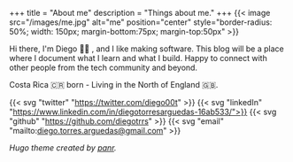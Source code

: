 +++
title = "About me"
description = "Things about me."
+++
{{< image src="/images/me.jpg" alt="me" position="center" style="border-radius: 50%; width: 150px; margin-bottom:75px; margin-top:50px" >}}



Hi there, I'm Diego 👋🏽 , and I like making software. This blog will be a place where I document what I learn and what I build. Happy to connect with other people from the tech community and beyond.

Costa Rica 🇨🇷 born - Living in the North of England 🇬🇧.

{{< svg "twitter" "https://twitter.com/diego00t" >}}
{{< svg "linkedIn" "https://www.linkedin.com/in/diegotorresarguedas-16ab533/">}}
{{< svg "github" "https://github.com/diegotrrs" >}}
{{< svg "email" "mailto:diego.torres.arguedas@gmail.com" >}}




*Hugo theme created by [panr](https://twitter.com/panr).*